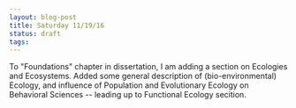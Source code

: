 ```yaml
---
layout: blog-post
title: Saturday 11/19/16
status: draft
tags:
---
```


To "Foundations" chapter in dissertation, I am adding a section on Ecologies and Ecosystems. Added some general description of (bio-environmental) Ecology, and influence of Population and Evolutionary Ecology on Behavioral Sciences -- leading up to Functional Ecology secition.



    

